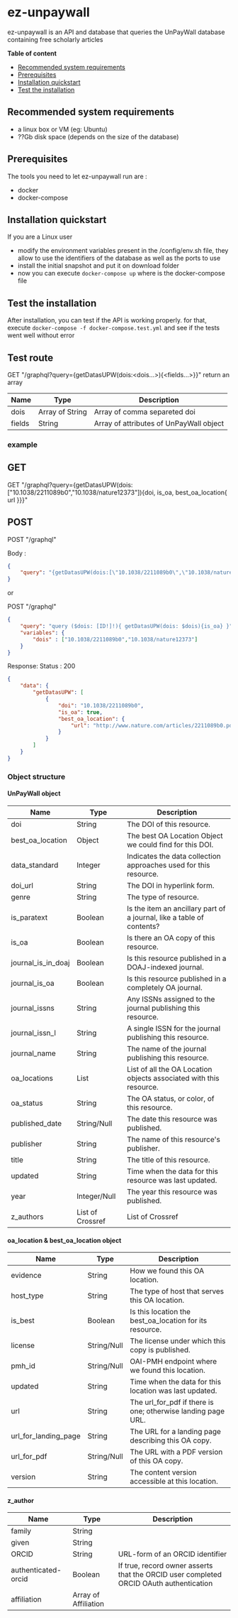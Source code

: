 # ez-unpaywall #

ez-unpaywall is an API and database that queries the UnPayWall database containing free scholarly articles

**Table of content**
- [Recommended system requirements](#recommended-system-requirements)
- [Prerequisites](#prerequisites)
- [Installation quickstart](#installation-quickstart)
- [Test the installation](#test-the-installation)

## Recommended system requirements ##

- a linux box or VM (eg: Ubuntu)
- ??Gb disk space (depends on the size of the database)

## Prerequisites ##

The tools you need to let ez-unpaywall run are :
* docker
* docker-compose

## Installation quickstart ##

If you are a Linux user
- modify the environment variables present in the /config/env.sh file, they allow to use the identifiers of the database as well as the ports to use
- install the initial snapshot and put it on download folder
- now you can execute ```docker-compose up``` where is the docker-compose file

## Test the installation ##

After installation, you can test if the API is working properly. for that, execute ```docker-compose -f docker-compose.test.yml``` and see if the tests went well without error

## Test route ##

GET "/graphql?query={getDatasUPW(dois:<dois...>){<fields...>}}"
return an array


| Name | Type | Description |
| --- | --- | --- |
| dois | Array of String | Array of comma separeted doi  |
| fields | String | Array of attributes of UnPayWall object |

### example ###

## GET ##

GET "/graphql?query={getDatasUPW(dois:["10.1038/2211089b0","10.1038/nature12373"]){doi, is_oa, best_oa_location{ url }}}"

## POST ##

POST "/graphql"

Body :

```json
{
    "query": "{getDatasUPW(dois:[\"10.1038/2211089b0\",\"10.1038/nature12373\"]){doi, is_oa, best_oa_location{ url }}}"
}
```

or 


POST "/graphql"

```json
{
    "query": "query ($dois: [ID!]!){ getDatasUPW(dois: $dois){is_oa} }",
    "variables": { 
        "dois" : ["10.1038/2211089b0","10.1038/nature12373"]
    }
}
```

Response: 
Status : 200

```json
{
    "data": {
        "getDatasUPW": [
            {
                "doi": "10.1038/2211089b0",
                "is_oa": true,
                "best_oa_location": {
                    "url": "http://www.nature.com/articles/2211089b0.pdf"
                }
            }
        ]
    }
}
```


### Object structure ###

#### UnPayWall object ####

| Name | Type | Description |
| --- | --- | --- |
| doi | String | The DOI of this resource. |
| best_oa_location | Object | The best OA Location Object we could find for this DOI. |
| data_standard | Integer | Indicates the data collection approaches used for this resource. |
| doi_url | String | The DOI in hyperlink form. |
| genre | String | The type of resource. |
| is_paratext | Boolean | Is the item an ancillary part of a journal, like a table of contents? |
| is_oa | Boolean | Is there an OA copy of this resource. |
| journal_is_in_doaj | Boolean | Is this resource published in a DOAJ-indexed journal. |
| journal_is_oa | Boolean | Is this resource published in a completely OA journal. |
| journal_issns | String | Any ISSNs assigned to the journal publishing this resource. |
| journal_issn_l | String | A single ISSN for the journal publishing this resource. |
| journal_name | String | The name of the journal publishing this resource. |
| oa_locations | List | List of all the OA Location objects associated with this resource. |
| oa_status | String | The OA status, or color, of this resource. |
| published_date | String/Null | The date this resource was published. |
| publisher | String | The name of this resource's publisher. |
| title | String | The title of this resource. |
| updated | String | Time when the data for this resource was last updated. |
| year | Integer/Null | The year this resource was published. |
| z_authors | List of Crossref | List of Crossref |

#### oa_location & best_oa_location object ####

| Name | Type | Description |
| --- | --- | --- |
| evidence | String | How we found this OA location. |
| host_type | String | The type of host that serves this OA location. |
| is_best | Boolean | Is this location the best_oa_location for its resource.	 |
| license | String/Null | The license under which this copy is published. |
| pmh_id | String/Null | OAI-PMH endpoint where we found this location. |
| updated | String | Time when the data for this location was last updated. |
| url | String | The url_for_pdf if there is one; otherwise landing page URL. |
| url_for_landing_page | String | The URL for a landing page describing this OA copy. |
| url_for_pdf | String/Null | The URL with a PDF version of this OA copy. |
| version | String | The content version accessible at this location. |

#### z_author ####
| Name | Type | Description |
| --- | --- | --- |
| family | String | |
| given | String | |
| ORCID | String | URL-form of an ORCID identifier |
| authenticated-orcid | Boolean | If true, record owner asserts that the ORCID user completed ORCID OAuth authentication |
| affiliation | Array of Affiliation |  |

